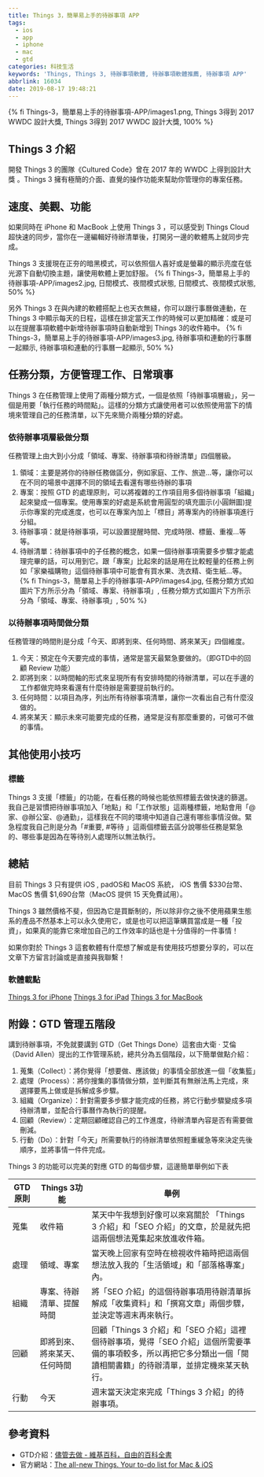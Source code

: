 ```yaml
---
title: Things 3，簡單易上手的待辦事項 APP
tags:
  - ios
  - app
  - iphone
  - mac
  - gtd
categories: 科技生活
keywords: 'Things, Things 3, 待辦事項軟體, 待辦事項軟體推薦, 待辦事項 APP'
abbrlink: 16034
date: 2019-08-17 19:48:21
---
```


{% fi Things-3，簡單易上手的待辦事項-APP/images1.png, Things 3得到 2017 WWDC 設計大獎, Things 3得到 2017 WWDC 設計大獎, 100% %}
## Things 3 介紹
開發 Things 3 的團隊《Cultured Code》曾在 2017 年的 WWDC 上得到設計大獎 。Things 3 擁有極簡的介面、直覺的操作功能來幫助你管理你的專案任務。

## 速度、美觀、功能
如果同時在 iPhone 和 MacBook 上使用 Things 3 ，可以感受到 Things Cloud 超快速的同步，當你在一邊編輯好待辦清單後，打開另一邊的軟體馬上就同步完成。

<!--more-->

Things 3 支援現在正夯的暗黑模式，可以依照個人喜好或是螢幕的顯示亮度在低光源下自動切換主題，讓使用軟體上更加舒服。
{% fi Things-3，簡單易上手的待辦事項-APP/images2.jpg, 日間模式、夜間模式狀態, 日間模式、夜間模式狀態, 50% %}

另外 Things 3 在與內建的軟體搭配上也天衣無縫，你可以跟行事曆做連動，在 Things 3 中顯示每天的日程，這樣在排定當天工作的時候可以更加精確：或是可以在提醒事項軟體中新增待辦事項時自動新增到 Things 3的收件箱中。
{% fi Things-3，簡單易上手的待辦事項-APP/images3.jpg, 待辦事項和連動的行事曆一起顯示, 待辦事項和連動的行事曆一起顯示, 50% %}

## 任務分類，方便管理工作、日常瑣事
Things 3 在任務管理上使用了兩種分類方式，一個是依照「待辦事項層級」，另一個是用要「執行任務的時間點」。這樣的分類方式讓使用者可以依照使用當下的情境來管理自己的任務清單，以下先來簡介兩種分類的好處。

### 依待辦事項層級做分類
任務管理上由大到小分成「領域、專案、待辦事項和待辦清單」四個層級。
1. 領域：主要是將你的待辦任務做區分，例如家庭、工作、旅遊...等，讓你可以在不同的場景中選擇不同的領域去看還有哪些待辦的事項
2. 專案：按照 GTD 的處理原則，可以將複雜的工作項目用多個待辦事項「組織」起來變成一個專案。使用專案的好處是系統會用圓型的填充圖示(小圓餅圖)提示你專案的完成進度，也可以在專案內加上「標目」將專案內的待辦事項進行分組。
3. 待辦事項：就是待辦事項，可以設置提醒時間、完成時限、標籤、重複...等等。
4. 待辦清單：待辦事項中的子任務的概念，如果一個待辦事項需要多步驟才能處理完畢的話，可以用到它。跟「專案」比起來的話是用在比較輕量的任務上例如「家樂福購物」這個待辦事項中可能會有買水果、洗衣精、衛生紙...等。
{% fi Things-3，簡單易上手的待辦事項-APP/images4.jpg, 任務分類方式如圖片下方所示分為「領域、專案、待辦事項」, 任務分類方式如圖片下方所示分為「領域、專案、待辦事項」, 50% %}

### 以待辦事項時間做分類
任務管理的時間則是分成「今天、即將到來、任何時間、將來某天」四個維度。

1. 今天：預定在今天要完成的事情，通常是當天最緊急要做的。（即GTD中的回顧 Review 功能）
2. 即將到來：以時間軸的形式來呈現所有有安排時間的待辦清單，可以在手邊的工作都做完時來看還有什麼待辦是需要提前執行的。
3. 任何時間：以項目為序，列出所有待辦事項清單，讓你一次看出自己有什麼沒做的。
4. 將來某天：顯示未來可能要完成的任務，通常是沒有那麼重要的，可做可不做的事情。

## 其他使用小技巧
### 標籤
Things 3 支援「標籤」的功能，在看任務的時候也能依照標籤去做快速的篩選。我自己是習慣把待辦事項加入「地點」和「工作狀態」這兩種標籤，地點會用「@家、@辦公室、@通勤」，這樣我在不同的環境中知道自己還有哪些事情沒做。緊急程度我自己則是分為「#重要, #等待 」這兩個標籤去區分說哪些任務是緊急的、哪些事是因為在等待別人處理所以無法執行。

## 總結
目前 Things 3 只有提供 iOS , padOS和 MacOS 系統， iOS 售價 $330台幣、MacOS 售價 $1,690台幣（MacOS 提供 15 天免費試用）。

Things 3 雖然價格不斐，但因為它是買斷制的，所以除非你之後不使用蘋果生態系的產品不然基本上可以永久使用它，或是也可以把這筆購買當成是一種「投資」，如果真的能靠它來增加自己的工作效率的話也是十分值得的一件事情！

如果你對於 Things 3 這套軟體有什麼想了解或是有使用技巧想要分享的，可以在文章下方留言討論或是直接與我聯繫！

### 軟體載點
[Things 3 for iPhone](https://apps.apple.com/tw/app/things-3/id904237743?mt=8)
[‎Things 3 for iPad](https://apps.apple.com/tw/app/things-3-for-ipad/id904244226?mt=8)
[Things 3 for ‎MacBook](https://apps.apple.com/app/things-3/id904280696?mt=12)

## 附錄：GTD 管理五階段
講到待辦事項，不免就要講到 GTD（Get Things Done）這套由大衛 ‧ 艾倫（David Allen）提出的工作管理系統，總共分為五個階段，以下簡單做點介紹：
1. 蒐集（Collect）：將你覺得「想要做、應該做」的事情全部放進一個「收集籃」
2. 處理（Process）：將你搜集的事情做分類，並判斷其有無辦法馬上完成，來選擇要馬上做或是拆解成多步驟。
3. 組織（Organize）：針對需要多步驟才能完成的任務，將它行動步驟變成多項待辦清單，並配合行事曆作為執行的提醒。
4. 回顧（Review）：定期回顧確認自己的工作進度，待辦清單內容是否有需要做刪減。
5. 行動（Do）：針對「今天」所需要執行的待辦清單依照輕重緩急等來決定先後順序，並將事情一件件完成。

Things 3 的功能可以完美的對應 GTD 的每個步驟，這邊簡單舉例如下表

| GTD原則 | Things 3功能 | 舉例 |
| - | - | - |
| 蒐集 | 收件箱 | 某天中午我想到好像可以來寫關於 「Things 3 介紹」和「SEO 介紹」的文章，於是就先把這兩個想法蒐集起來放進收件箱。 |
| 處理 | 領域、專案 | 當天晚上回家有空時在檢視收件箱時把這兩個想法放入我的「生活領域」和「部落格專案」內。 |
| 組織 | 專案、待辦清單、提醒時間 | 將「SEO 介紹」的這個待辦事項用待辦清單拆解成「收集資料」和「撰寫文章」兩個步驟，並決定等週末再來執行。 |
| 回顧 | 即將到來、將來某天、任何時間 | 回顧「Things 3 介紹」和「SEO 介紹」這裡個待辦事項，覺得「SEO 介紹」這個所需要準備的事項較多，所以再把它多分類出一個「閱讀相關書籍」的待辦清單，並排定機來某天執行。 |
| 行動 | 今天 | 週末當天決定來完成「Things 3 介紹」的待辦事項。 |

## 參考資料
* GTD介紹：[儘管去做 - 維基百科，自由的百科全書](https://zh.wikipedia.org/wiki/%E5%B0%BD%E7%AE%A1%E5%8E%BB%E5%81%9A)
* 官方網站：[The all-new Things. Your to-do list for Mac & iOS](https://culturedcode.com/things/)